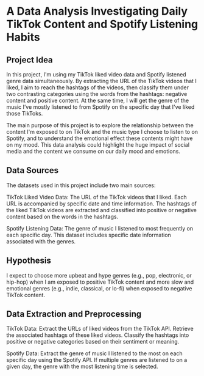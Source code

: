 # A Data Analysis Investigating Daily TikTok Content and Spotify Listening Habits
## Project Idea

In this project, I'm using my TikTok liked video data and Spotify listened genre data simultaneously. By extracting the URL of the TikTok videos that I liked, I aim to reach the hashtags of the videos, then classify them under two contrasting categories using the words from the hashtags: negative content and positive content. At the same time, I will get the genre of the music I’ve mostly listened to from Spotify on the specific day that I've liked those TikToks.

The main purpose of this project is to explore the relationship between the content I'm exposed to on TikTok and the music type I choose to listen to on Spotify, and to understand the emotional effect these contents might have on my mood. This data analysis could highlight the huge impact of social media and the content we consume on our daily mood and emotions.

## Data Sources

The datasets used in this project include two main sources:

TikTok Liked Video Data:
The URL of the TikTok videos that I liked.
Each URL is accompanied by specific date and time information.
The hashtags of the liked TikTok videos are extracted and classified into positive or negative content based on the words in the hashtags.

Spotify Listening Data:
The genre of music I listened to most frequently on each specific day.
This dataset includes specific date information associated with the genres.

## Hypothesis

I expect to choose more upbeat and hype genres (e.g., pop, electronic, or hip-hop) when I am exposed to positive TikTok content and more slow and emotional genres (e.g., indie, classical, or lo-fi) when exposed to negative TikTok content.


## Data Extraction and Preprocessing
TikTok Data:
Extract the URLs of liked videos from the TikTok API.
Retrieve the associated hashtags of these liked videos.
Classify the hashtags into positive or negative categories based on their sentiment or meaning.

Spotify Data:
Extract the genre of music I listened to the most on each specific day using the Spotify API.
If multiple genres are listened to on a given day, the genre with the most listening time is selected.

